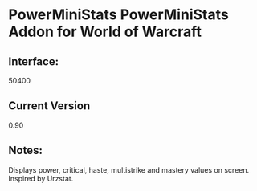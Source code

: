 # PowerMiniStats PowerMiniStats Addon for World of Warcraft

## Interface: 
50400

## Current Version
0.90

## Notes: 
Displays power, critical, haste, multistrike and mastery values on screen. Inspired by Urzstat.

